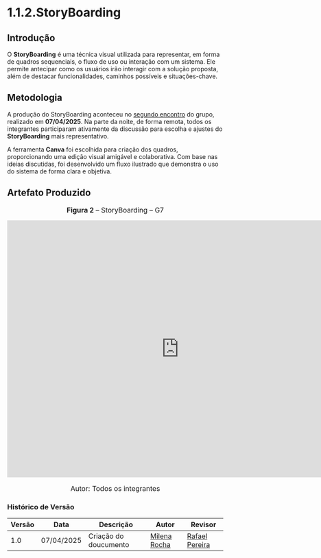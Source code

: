 # 1.1.2.StoryBoarding

## Introdução

O **StoryBoarding** é uma técnica visual utilizada para representar, em forma de quadros sequenciais, o fluxo de uso ou interação com um sistema. Ele permite antecipar como os usuários irão interagir com a solução proposta, além de destacar funcionalidades, caminhos possíveis e situações-chave.


## Metodologia

A produção do StoryBoarding aconteceu no [segundo encontro](../../Atas/ata2.md) do grupo, realizado em **07/04/2025**. Na parte da noite, de forma remota, todos os integrantes participaram ativamente da discussão para escolha e ajustes do **StoryBoarding** mais representativo.

A ferramenta **Canva** foi escolhida para criação dos quadros, proporcionando uma edição visual amigável e colaborativa. Com base nas ideias discutidas, foi desenvolvido um fluxo ilustrado que demonstra o uso do sistema de forma clara e objetiva.

## Artefato Produzido

<font size="3"><p style="text-align: center"><b>Figura 2</b> – StoryBoarding – G7</p></font>

<center> <iframe src="https://www.canva.com/design/DAGj_9Yynj8/b9Jo3qVPJUZFJ4YuWLS5-g/view?embed" width="800" height="600" allowfullscreen="allowfullscreen" loading="lazy" style="border: none;"></iframe> </center>
<font size="3"><p style="text-align: center">Autor: Todos os integrantes</p></font>

### **Histórico de Versão**

| Versão | Data       | Descrição                         | Autor               | Revisor            |
|--------|------------|-----------------------------------|---------------------|--------------------|
| 1.0    | 07/04/2025 | Criação do doucumento      | [Milena Rocha](https://github.com/milenafrocha) | [Rafael Pereira](https://github.com/rafgpereira) |

